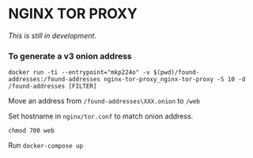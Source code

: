 # NGINX TOR PROXY

_This is still in development_.

### To generate a v3 onion address
```
docker run -ti --entrypoint="mkp224o" -v $(pwd)/found-addresses:/found-addresses nginx-tor-proxy_nginx-tor-proxy -S 10 -d /found-addresses [FILTER]
```

Move an address from `/found-addresses\XXX.onion` to `/web`

Set hostname in `nginx/tor.conf` to match onion address.

`chmod 700 web`

Run `docker-compose up`